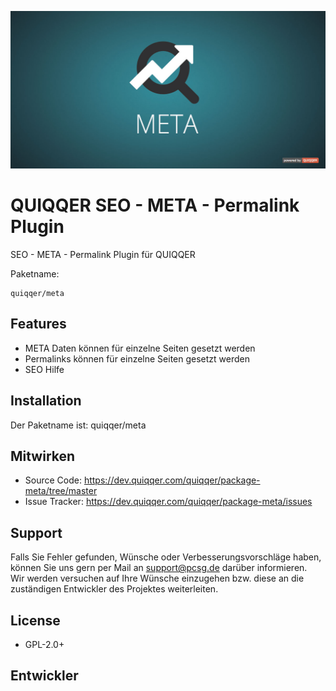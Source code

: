 ![QUIQQER Meta](bin/images/Readme.jpg)

QUIQQER SEO - META - Permalink Plugin
========

SEO - META - Permalink Plugin für QUIQQER

Paketname:

    quiqqer/meta


Features
--------

- META Daten können für einzelne Seiten gesetzt werden
- Permalinks können für einzelne Seiten gesetzt werden
- SEO Hilfe

Installation
------------

Der Paketname ist: quiqqer/meta


Mitwirken
----------

- Source Code: https://dev.quiqqer.com/quiqqer/package-meta/tree/master
- Issue Tracker: https://dev.quiqqer.com/quiqqer/package-meta/issues


Support
-------

Falls Sie Fehler gefunden, Wünsche oder Verbesserungsvorschläge haben, 
können Sie uns gern per Mail an support@pcsg.de darüber informieren.  
Wir werden versuchen auf Ihre Wünsche einzugehen bzw. diese an die 
zuständigen Entwickler des Projektes weiterleiten.

License
-------

- GPL-2.0+

Entwickler
--------

